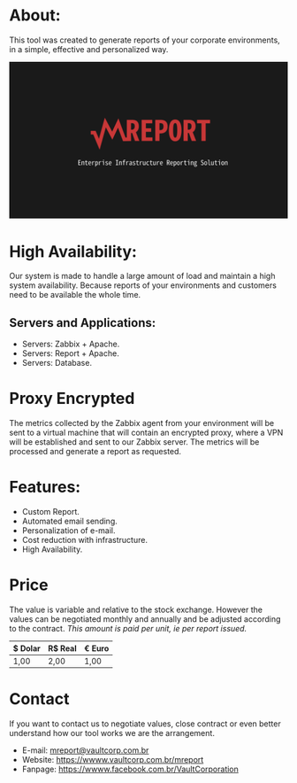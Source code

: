 # About:

This tool was created to generate reports of your corporate environments, in a simple, effective and personalized way.

![banner](Banner/mreport_banner.png)

# High Availability:

Our system is made to handle a large amount of load and maintain a high system availability. Because reports of your environments and customers need to be available the whole time.

## Servers and Applications:

- Servers: Zabbix + Apache.
- Servers: Report + Apache.
- Servers: Database.

# Proxy Encrypted

The metrics collected by the Zabbix agent from your environment will be sent to a virtual machine that will contain an encrypted proxy, where a VPN will be established and sent to our Zabbix server. The metrics will be processed and generate a report as requested.

# Features:

- Custom Report.
- Automated email sending.
- Personalization of e-mail.
- Cost reduction with infrastructure.
- High Availability.

# Price

The value is variable and relative to the stock exchange. However the values can be negotiated monthly and annually and be adjusted according to the contract. _This amount is paid per unit, ie per report issued._

$ Dolar | R$ Real | € Euro
--- | --- | ---
1,00 | 2,00 | 1,00

# Contact

If you want to contact us to negotiate values, close contract or even better understand how our tool works we are the arrangement.

- E-mail: mreport@vaultcorp.com.br
- Website: https://wwww.vaultcorp.com.br/mreport
- Fanpage: https://wwww.facebook.com.br/VaultCorporation
